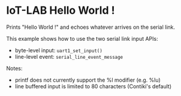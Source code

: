 IoT-LAB Hello World !
=====================

Prints "Hello World !" and echoes whatever arrives on the serial link.

This example shows how to use the two serial link input APIs:
* byte-level input: ``uart1_set_input()``
* line-level event: ``serial_line_event_message``

Notes:
* printf does not currently support the %l modifier (e.g. %lu)
* line buffered input is limited to 80 characters (Contiki's default)
